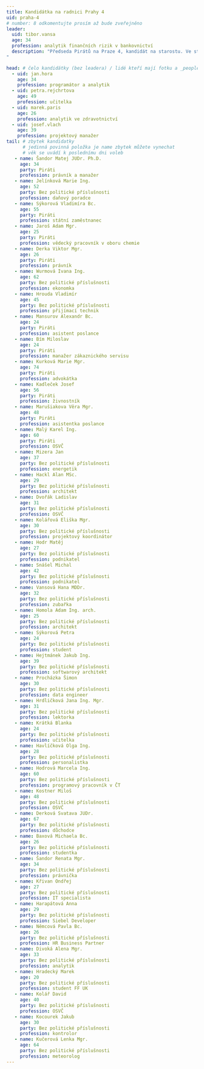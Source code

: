 ```yaml
---
title: Kandidátka na radnici Prahy 4
uid: praha-4
# number: 8 odkomentujte prosím až bude zveřejněno
leader: 
  uid: tibor.vansa
  age: 34
  profession: analytik finančních rizik v bankovnictví
  description: "Předseda Pirátů na Praze 4, kandidát na starostu. Ve straně působí 2 roky, je odborným garantem celostátního programového bodu finance.
"

head: # čelo kandidátky (bez leadera) / lidé kteří mají fotku a _people/jmeno.md
  - uid: jan.hora
    age: 34
    profession: programátor a analytik    
  - uid: petra.rejchrtova
    age: 49
    profession: učitelka
  - uid: marek.paris
    age: 26
    profession: analytik ve zdravotnictví
  - uid: josef.vlach
    age: 39
    profession: projektový manažer
tail: # zbytek kandidatky
      # jedinná povinná položka je name zbytek můžete vynechat
      # věk se uvádí k poslednímu dni voleb
   - name: Šandor Matej JUDr. Ph.D.
     age: 34
     party: Piráti
     profession: právník a manažer
   - name: Jelínková Marie Ing.
     age: 52
     party: Bez politické příslušnosti
     profession: daňový poradce
   - name: Sýkorová Vladimíra Bc.
     age: 55
     party: Piráti
     profession: státní zaměstnanec
   - name: Jaroš Adam Mgr.
     age: 25
     party: Piráti
     profession: vědecký pracovník v oboru chemie
   - name: Derka Viktor Mgr.
     age: 26
     party: Piráti
     profession: právník
   - name: Wurmová Ivana Ing.
     age: 62
     party: Bez politické příslušnosti
     profession: ekonomka
   - name: Hrouda Vladimír
     age: 45
     party: Bez politické příslušnosti
     profession: přijímací technik
   - name: Mansurov Alexandr Bc.
     age: 24
     party: Piráti
     profession: asistent poslance
   - name: Bím Miloslav
     age: 24
     party: Piráti
     profession: manažer zákaznického servisu
   - name: Kurková Marie Mgr.
     age: 74
     party: Piráti
     profession: advokátka
   - name: Kadleček Josef
     age: 56
     party: Piráti
     profession: živnostník
   - name: Marušiakova Věra Mgr.
     age: 48
     party: Piráti
     profession: asistentka poslance
   - name: Malý Karel Ing.
     age: 60
     party: Piráti
     profession: OSVČ
   - name: Mizera Jan
     age: 37
     party: Bez politické příslušnosti
     profession: energetik
   - name: Hackl Alan MSc.
     age: 29
     party: Bez politické příslušnosti
     profession: architekt
   - name: Dvořák Ladislav
     age: 31
     party: Bez politické příslušnosti
     profession: OSVČ
   - name: Kolářová Eliška Mgr.
     age: 30
     party: Bez politické příslušnosti
     profession: projektový koordinátor
   - name: Hodr Matěj
     age: 27
     party: Bez politické příslušnosti
     profession: podnikatel
   - name: Snášel Michal
     age: 42
     party: Bez politické příslušnosti
     profession: podnikatel
   - name: Vansová Hana MDDr.
     age: 32
     party: Bez politické příslušnosti
     profession: zubařka
   - name: Homola Adam Ing. arch.
     age: 25
     party: Bez politické příslušnosti
     profession: architekt
   - name: Sýkorová Petra
     age: 24
     party: Bez politické příslušnosti
     profession: student
   - name: Hejtmánek Jakub Ing.
     age: 39
     party: Bez politické příslušnosti
     profession: softwarový architekt
   - name: Procházka Šimon
     age: 30
     party: Bez politické příslušnosti
     profession: data engineer
   - name: Hrdličková Jana Ing. Mgr.
     age: 31
     party: Bez politické příslušnosti
     profession: lektorka
   - name: Krátká Blanka
     age: 24
     party: Bez politické příslušnosti
     profession: učitelka
   - name: Havlíčková Olga Ing.
     age: 28
     party: Bez politické příslušnosti
     profession: personalistka
   - name: Hodrová Marcela Ing.
     age: 60
     party: Bez politické příslušnosti
     profession: programový pracovník v ČT
   - name: Kostner Miloš
     age: 48
     party: Bez politické příslušnosti
     profession: OSVČ
   - name: Derková Svatava JUDr.
     age: 67
     party: Bez politické příslušnosti
     profession: důchodce
   - name: Baxová Michaela Bc.
     age: 26
     party: Bez politické příslušnosti
     profession: studentka
   - name: Šandor Renata Mgr.
     age: 34
     party: Bez politické příslušnosti
     profession: právnička
   - name: Křivan Ondřej
     age: 27
     party: Bez politické příslušnosti
     profession: IT specialista
   - name: Harapátová Anna
     age: 29
     party: Bez politické příslušnosti
     profession: Siebel Developer
   - name: Němcová Pavla Bc.
     age: 26
     party: Bez politické příslušnosti
     profession: HR Business Partner
   - name: Divoká Alena Mgr.
     age: 33
     party: Bez politické příslušnosti
     profession: analytik
   - name: Hradecký Marek
     age: 20
     party: Bez politické příslušnosti
     profession: student FF UK
   - name: Kolář David
     age: 40
     party: Bez politické příslušnosti
     profession: OSVČ
   - name: Kocourek Jakub
     age: 30
     party: Bez politické příslušnosti
     profession: kontrolor
   - name: Kučerová Lenka Mgr.
     age: 64
     party: Bez politické příslušnosti
     profession: meteorolog
---
```

